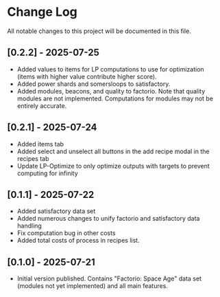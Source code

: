 # Change Log
All notable changes to this project will be documented in this file.

## [0.2.2] - 2025-07-25
- Added values to items for LP computations to use for optimization (items with higher value contribute higher score).
- Added power shards and somersloops to satisfactory.
- Added modules, beacons, and quality to factorio. Note that quality modules are not implemented. Computations for modules may not be entirely accurate.

## [0.2.1] - 2025-07-24
- Added items tab
- Added select and unselect all buttons in the add recipe modal in the recipes tab
- Update LP-Optimize to only optimize outputs with targets to prevent computing for infinity

## [0.1.1] - 2025-07-22
- Added satisfactory data set
- Added numerous changes to unify factorio and satisfactory data handling
- Fix computation bug in other costs
- Added total costs of process in recipes list.

## [0.1.0] - 2025-07-21
- Initial version published. Contains "Factorio: Space Age" data set (modules not yet implemented) and all main features.
